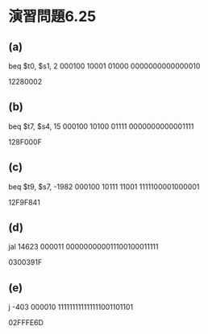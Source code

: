 # 演習問題6.25

## (a)
beq $t0, $s1, 2
000100 10001 01000 0000000000000010

12280002

## (b)
beq $t7, $s4, 15
000100 10100 01111 0000000000001111

128F000F

## (c)
beq $t9, $s7, -1982
000100 10111 11001 1111100001000001

12F9F841

## (d)
jal 14623
000011 000000000011100100011111

0300391F

## (e)
j -403
000010 111111111111111001101101

02FFFE6D

